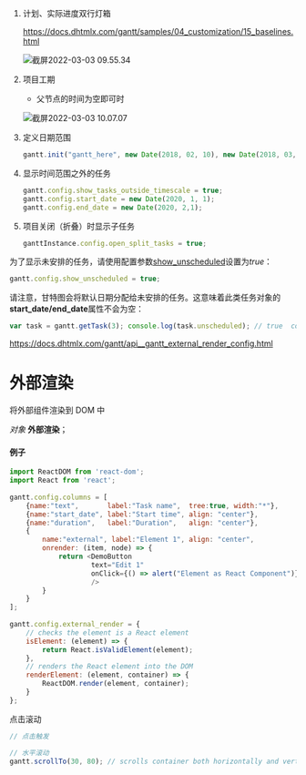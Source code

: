 1. 计划、实际进度双行灯箱

   https://docs.dhtmlx.com/gantt/samples/04_customization/15_baselines.html

   ![截屏2022-03-03 09.55.34](https://image.hansking.cn/uPic/202203/dNmk4e.png)

2. 项目工期

   - 父节点的时间为空即可时

   ![截屏2022-03-03 10.07.07](https://image.hansking.cn/uPic/202203/Scn5C5.png)

3. 定义日期范围

   ```js
   gantt.init("gantt_here", new Date(2018, 02, 10), new Date(2018, 03, 20));
   ```

4. 显示时间范围之外的任务

   ```js
   gantt.config.show_tasks_outside_timescale = true;
   gantt.config.start_date = new Date(2020, 1, 1);
   gantt.config.end_date = new Date(2020, 2,1);
   ```

5. 项目关闭（折叠）时显示子任务

   ```js
   ganttInstance.config.open_split_tasks = true;
   ```


为了显示未安排的任务，请使用配置参数[show_unscheduled](https://docs.dhtmlx.com/gantt/api__gantt_show_unscheduled_config.html)设置为*true*：

```js
gantt.config.show_unscheduled = true;
```

请注意，甘特图会将默认日期分配给未安排的任务。这意味着此类任务对象的**start_date/end_date**属性不会为空：

```js
var task = gantt.getTask(3); console.log(task.unscheduled); // true  console.log(task.start_date); // Tue Jun 25 2019 18:42:50
```



https://docs.dhtmlx.com/gantt/api__gantt_external_render_config.html

# 外部渲染

将外部组件渲染到 DOM 中

*对象* **外部渲染**；

#### 例子

```js
import ReactDOM from 'react-dom';
import React from 'react';
 
gantt.config.columns = [
    {name:"text",       label:"Task name",  tree:true, width:"*"},
    {name:"start_date", label:"Start time", align: "center"},
    {name:"duration",   label:"Duration",   align: "center"},
    { 
        name:"external", label:"Element 1", align: "center",
        onrender: (item, node) => {
            return <DemoButton
                    text="Edit 1"
                    onClick={() => alert("Element as React Component")}
                    />
        }
    }
];
 
gantt.config.external_render = { 
    // checks the element is a React element
    isElement: (element) => {
        return React.isValidElement(element);
    },
    // renders the React element into the DOM
    renderElement: (element, container) => {
        ReactDOM.render(element, container);
    }
};
```

点击滚动

```js
// 点击触发

// 水平滚动
gantt.scrollTo(30, 80); // scrolls container both horizontally and vertically 
```

